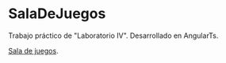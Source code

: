 # SalaDeJuegos
Trabajo práctico de "Laboratorio IV".
Desarrollado en AngularTs.


[Sala de juegos](http://sdj.francocanevali.com).

